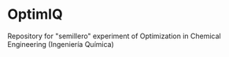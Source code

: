 # OptimIQ
Repository for "semillero" experiment of Optimization in Chemical Engineering (Ingeniería Química)
